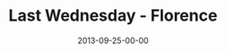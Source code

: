 ---
layout: message
category: message
series: "#culture"
title: "Last Wednesday - Florence"
date: 2013-09-25-00-00
message_id: 824
---